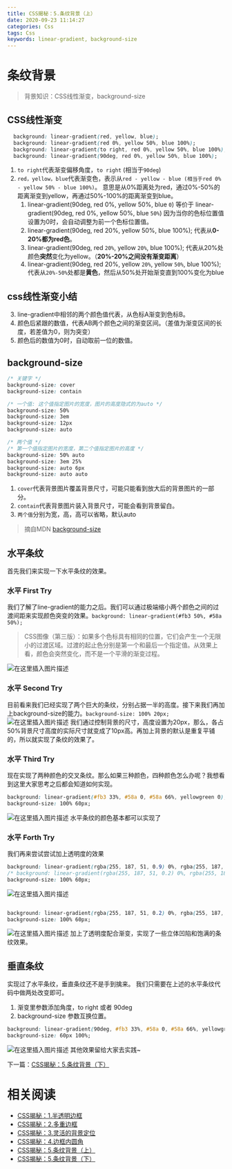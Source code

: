 ```yaml
---
title: CSS揭秘：5.条纹背景（上）
date: 2020-09-23 11:14:27
categories: Css
tags: Css
keywords: linear-gradient, background-size
---
```


# 条纹背景
> 背景知识：CSS线性渐变，background-size

 CSS线性渐变
 ---
```css
  background: linear-gradient(red, yellow, blue);
  background: linear-gradient(red 0%, yellow 50%, blue 100%);
  background: linear-gradient(to right, red 0%, yellow 50%, blue 100%);
  background: linear-gradient(90deg, red 0%, yellow 50%, blue 100%);
```
1. `to right`代表渐变偏移角度，`to right` (相当于`90deg`)
2. `red，yellow，blue`代表渐变色，表示从`red - yellow - blue (相当于red 0% - yellow 50% - blue 100%)`。 意思是从0%距离处为red，通过0%-50%的距离渐变到yellow，再通过50%-100%的距离渐变到blue。
	1. linear-gradient(90deg, red 0%, yellow 50%, blue `0`) 等价于 linear-gradient(90deg, red 0%, yellow 50%, blue `50%`) 因为当你的色标位置值设置为0时，会自动调整为前一个色标位置值。
	2. linear-gradient(90deg, red 20%, yellow 50%, blue 100%); 代表从**0-20%都为red色**。
	3. linear-gradient(90deg, red `20%`, yellow `20%`, blue 100%); 代表从20%处颜色**突然**变化为yellow。（**20%-20%之间没有渐变距离**）
	4. linear-gradient(90deg, red 20%, yellow `20%`, yellow `50%`, blue 100%); 代表从`20%-50%`处都是**黄色**，然后从50%处开始渐变直到100%变化为blue

css线性渐变小结
---
3. line-gradient中相邻的两个颜色值代表，从色标A渐变到色标B。
4. 颜色后紧跟的数值，代表AB两个颜色之间的渐变区间。（差值为渐变区间的长度，若差值为0，则为突变）
5. 颜色后的数值为0时，自动取前一位的数值。

background-size
---
```css
/* 关键字 */
background-size: cover
background-size: contain

/* 一个值: 这个值指定图片的宽度，图片的高度隐式的为auto */
background-size: 50%
background-size: 3em
background-size: 12px
background-size: auto

/* 两个值 */
/* 第一个值指定图片的宽度，第二个值指定图片的高度 */
background-size: 50% auto
background-size: 3em 25%
background-size: auto 6px
background-size: auto auto
```
1. `cover`代表背景图片覆盖背景尺寸，可能只能看到放大后的背景图片的一部分。
2. `contain`代表背景图片装入背景尺寸，可能会看到背景留白。
3. `两个值`分别为宽，高，高可以省略，默认auto
> 摘自MDN [background-size](https://developer.mozilla.org/zh-CN/docs/Web/CSS/background-size)
## 水平条纹
首先我们来实现一下水平条纹的效果。
### 水平 First Try
我们了解了line-gradient的能力之后。我们可以通过极端缩小两个颜色之间的过渡间距来实现颜色突变的效果。`background: linear-gradient(#fb3 50%, #58a 50%);`
> CSS图像（第三版）：如果多个色标具有相同的位置，它们会产生一个无限小的过渡区域。过渡的起止色分别是第一个和最后一个指定值。从效果上看，颜色会突然变化，而不是一个平滑的渐变过程。
>
 ![在这里插入图片描述](https://img-blog.csdnimg.cn/20200703002131380.png)
 ### 水平 Second Try
 目前看来我们已经实现了两个巨大的条纹，分别占据一半的高度。接下来我们再加上background-size的能力。`background-size: 100% 20px;`
 ![在这里插入图片描述](https://img-blog.csdnimg.cn/20200703002828821.png)
 我们通过控制背景的尺寸，高度设置为20px，那么，各占50%背景尺寸高度的实际尺寸就变成了10px高。再加上背景的默认是重复平铺的，所以就实现了条纹的效果了。
  ### 水平 Third Try
  现在实现了两种颜色的交叉条纹。那么如果三种颜色，四种颜色怎么办呢？我想看到这里大家思考之后都会知道如何实现。
```css
background: linear-gradient(#fb3 33%, #58a 0, #58a 66%, yellowgreen 0);
background-size: 100% 60px;
```
![在这里插入图片描述](https://img-blog.csdnimg.cn/20200703004052995.png)
水平条纹的颜色基本都可以实现了
 ### 水平 Forth Try
 我们再来尝试尝试加上透明度的效果
 

```css
background: linear-gradient(rgba(255, 187, 51, 0.9) 0%, rgba(255, 187, 51, 0.2) 33%, rgba(85, 136, 170, 0.9) 0, rgba(85, 136, 170, 0.2) 66%, rgba(154, 205, 50, 0.9) 0, rgba(154, 205, 50, 0.2) 100%);
/* background: linear-gradient(rgba(255, 187, 51, 0.2) 0%, rgba(255, 187, 51, 0.9) 33%, rgba(85, 136, 170, 0.2) 0, rgba(85, 136, 170, 0.9) 66%, rgba(154, 205, 50, 0.2) 0, rgba(154, 205, 50, 0.9) 100%); */
background-size: 100% 60px;
```
![在这里插入图片描述](https://img-blog.csdnimg.cn/20200703005540472.png)
```css

background: linear-gradient(rgba(255, 187, 51, 0.2) 0%, rgba(255, 187, 51, 0.9) 33%, rgba(85, 136, 170, 0.2) 0, rgba(85, 136, 170, 0.9) 66%, rgba(154, 205, 50, 0.2) 0, rgba(154, 205, 50, 0.9) 100%);
background-size: 100% 60px;
```
![在这里插入图片描述](https://img-blog.csdnimg.cn/20200703005620954.png)
加上了透明度配合渐变，实现了一些立体凹陷和饱满的条纹效果。
## 垂直条纹
实现过了水平条纹，垂直条纹还不是手到擒来。
我们只需要在上述的水平条纹代码中做两处改变即可。
1. 渐变里参数添加角度，to right 或者 90deg 
2. background-size 参数互换位置。

```css
background: linear-gradient(90deg, #fb3 33%, #58a 0, #58a 66%, yellowgreen 0);
background-size: 60px 100%;
```
![在这里插入图片描述](https://img-blog.csdnimg.cn/20200703010130334.png)
其他效果留给大家去实践~

下一篇：[CSS揭秘：5.条纹背景（下）](https://blog.csdn.net/lunhui1994_/article/details/107192736)

# 相关阅读
- [CSS揭秘：1.半透明边框](https://blog.csdn.net/lunhui1994_/article/details/106653195)
- [CSS揭秘：2.多重边框](https://blog.csdn.net/lunhui1994_/article/details/106677231)
- [CSS揭秘：3.灵活的背景定位](https://blog.csdn.net/lunhui1994_/article/details/106699349)
- [CSS揭秘：4.边框内圆角](https://blog.csdn.net/lunhui1994_/article/details/106845534)
- [CSS揭秘：5.条纹背景（上）](https://blog.csdn.net/lunhui1994_/article/details/106933714)
- [CSS揭秘：5.条纹背景（下）](https://blog.csdn.net/lunhui1994_/article/details/107192736)